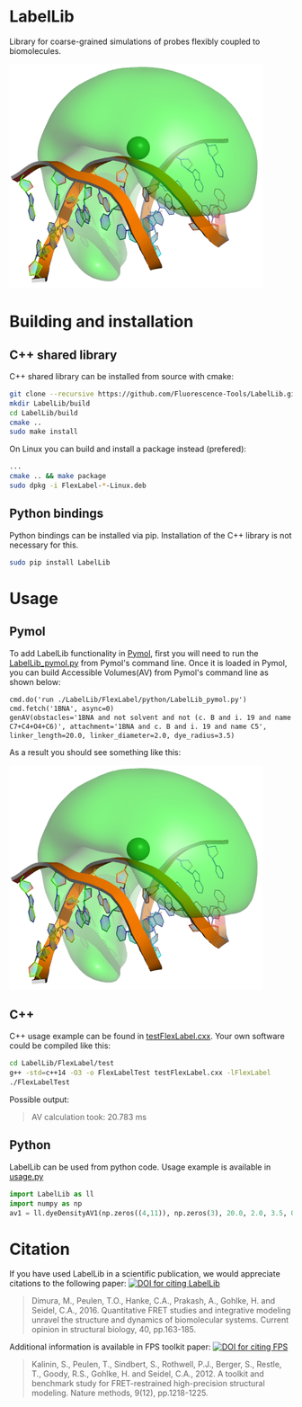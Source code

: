 LabelLib
========
Library for coarse-grained simulations of probes flexibly coupled to biomolecules.

![dsDNA and an AV surface][2]

Building and installation
=========================
C++ shared library
------------------
C++ shared library can be installed from source with cmake:
```bash
git clone --recursive https://github.com/Fluorescence-Tools/LabelLib.git
mkdir LabelLib/build
cd LabelLib/build
cmake ..
sudo make install
```
On Linux you can build and install a package instead (prefered):
```bash
...
cmake .. && make package
sudo dpkg -i FlexLabel-*-Linux.deb
```

Python bindings
---------------
Python bindings can be installed via pip. Installation of the C++ library is not necessary for this.
```bash
sudo pip install LabelLib
```

Usage
=====

Pymol
-----
To add LabelLib functionality in [Pymol][1], first you will need to run the [LabelLib_pymol.py](FlexLabel/python/LabelLib_pymol.py) from Pymol's command line. Once it is loaded in Pymol, you can build Accessible Volumes(AV) from Pymol's command line as shown below:
```
cmd.do('run ./LabelLib/FlexLabel/python/LabelLib_pymol.py')
cmd.fetch('1BNA', async=0)
genAV(obstacles='1BNA and not solvent and not (c. B and i. 19 and name C7+C4+O4+C6)', attachment='1BNA and c. B and i. 19 and name C5', linker_length=20.0, linker_diameter=2.0, dye_radius=3.5)
```
As a result you should see something like this:

![dsDNA and an AV surface][2]

C++
---
C++ usage example can be found in [testFlexLabel.cxx](FlexLabel/test/testFlexLabel.cxx). Your own software could be compiled like this:
```bash
cd LabelLib/FlexLabel/test
g++ -std=c++14 -O3 -o FlexLabelTest testFlexLabel.cxx -lFlexLabel
./FlexLabelTest
```
Possible output:
> AV calculation took: 20.783 ms

Python
------
LabelLib can be used from python code. Usage example is available in [usage.py](FlexLabel/python/usage.py)
```python
import LabelLib as ll
import numpy as np
av1 = ll.dyeDensityAV1(np.zeros((4,11)), np.zeros(3), 20.0, 2.0, 3.5, 0.9)
```

Citation
========
If you have used LabelLib in a scientific publication, we would appreciate citations to the following paper: [![DOI for citing LabelLib](https://img.shields.io/badge/DOI-10.1016%2Fj.sbi.2016.11.012-blue.svg)](https://doi.org/10.1016/j.sbi.2016.11.012)
> Dimura, M., Peulen, T.O., Hanke, C.A., Prakash, A., Gohlke, H. and Seidel, C.A., 2016. Quantitative FRET studies and integrative modeling unravel the structure and dynamics of biomolecular systems. Current opinion in structural biology, 40, pp.163-185.

Additional information is available in FPS toolkit paper: [![DOI for citing FPS](https://img.shields.io/badge/DOI-10.1038%2Fnmeth.2222-blue.svg)](https://doi.org/10.1038/nmeth.2222)
> Kalinin, S., Peulen, T., Sindbert, S., Rothwell, P.J., Berger, S., Restle, T., Goody, R.S., Gohlke, H. and Seidel, C.A., 2012. A toolkit and benchmark study for FRET-restrained high-precision structural modeling. Nature methods, 9(12), pp.1218-1225.

[1]: https://pymol.org/ "Pymol"
[2]: FlexLabel/doc/pymol_example.png "dsDNA and an AV surface"